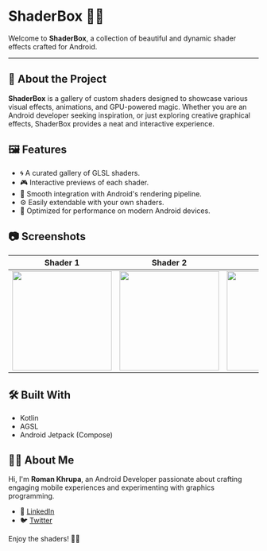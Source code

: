 # ShaderBox 🎨✨

Welcome to **ShaderBox**, a collection of beautiful and dynamic shader effects crafted for Android.

---

## 🚀 About the Project

**ShaderBox** is a gallery of custom shaders designed to showcase various visual effects, animations, and GPU-powered magic. Whether you are an Android developer seeking inspiration, or just exploring creative graphical effects, ShaderBox provides a neat and interactive experience.

## 🖼 Features

- 🌀 A curated gallery of GLSL shaders.
- 🎮 Interactive previews of each shader.
- 📱 Smooth integration with Android's rendering pipeline.
- ⚙️ Easily extendable with your own shaders.
- 🚀 Optimized for performance on modern Android devices.

## 📷 Screenshots

| Shader 1 | Shader 2 | Shader 3 |
|----------|----------|----------|
<img src="https://github.com/user-attachments/assets/9143a0bc-6fd5-44cb-bdbd-8a29f0ed0484" width="200"/> | <img src="https://github.com/user-attachments/assets/6cb0dd42-1cec-49d7-b2e2-5621588b0932" width="200"/> | <img src="https://github.com/user-attachments/assets/309f1861-fc14-43e4-b0fa-13328e504eb7" width="200"/> |
## 🛠 Built With

- Kotlin
- AGSL
- Android Jetpack (Compose)

## 👨‍💻 About Me

Hi, I'm **Roman Khrupa**, an Android Developer passionate about crafting engaging mobile experiences and experimenting with graphics programming.

- 🔗 [LinkedIn](https://www.linkedin.com/in/roman-khrupa/)  
- 🐦 [Twitter](https://twitter.com/romankhrupa) 

Enjoy the shaders! 🚀✨
